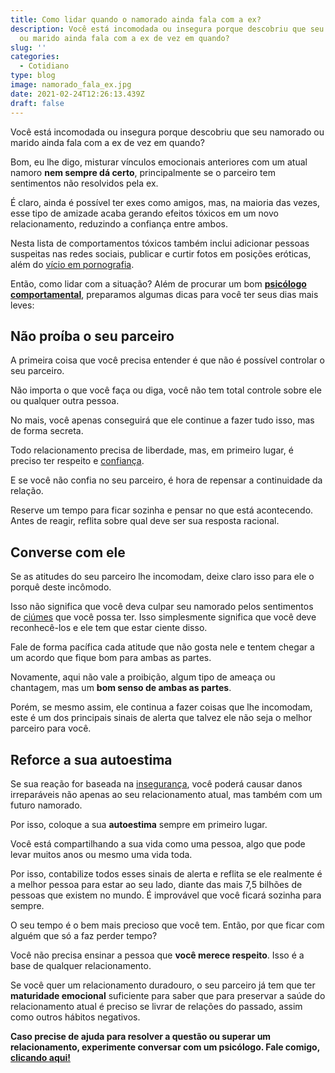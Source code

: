 ```yaml
---
title: Como lidar quando o namorado ainda fala com a ex?
description: Você está incomodada ou insegura porque descobriu que seu namorado
  ou marido ainda fala com a ex de vez em quando?
slug: ''
categories:
  - Cotidiano
type: blog
image: namorado_fala_ex.jpg
date: 2021-02-24T12:26:13.439Z
draft: false
---
```


Você está incomodada ou insegura porque descobriu que seu namorado ou marido ainda fala com a ex de vez em quando?

Bom, eu lhe digo, misturar vínculos emocionais anteriores com um atual namoro **nem sempre dá certo**, principalmente se o parceiro tem sentimentos não resolvidos pela ex.

É claro, ainda é possível ter exes como amigos, mas, na maioria das vezes, esse tipo de amizade acaba gerando efeitos tóxicos em um novo relacionamento, reduzindo a confiança entre ambos.

Nesta lista de comportamentos tóxicos também inclui adicionar pessoas suspeitas nas redes sociais, publicar e curtir fotos em posições eróticas, além do [vício em pornografia](https://yuribusin.com.br/como-as-redes-sociais-podem-deixar-ansioso/).

Então, como lidar com a situação? Além de procurar um bom **[psicólogo comportamental](https://yuribusin.com.br/)**, preparamos algumas dicas para você ter seus dias mais leves:

## Não proíba o seu parceiro

A primeira coisa que você precisa entender é que não é possível controlar o seu parceiro.

Não importa o que você faça ou diga, você não tem total controle sobre ele ou qualquer outra pessoa.

No mais, você apenas conseguirá que ele continue a fazer tudo isso, mas de forma secreta.

Todo relacionamento precisa de liberdade, mas, em primeiro lugar, é preciso ter respeito e [confiança](https://yuribusin.com.br/como-segredos-e-mentiras-destroem-relacionamentos/).

E se você não confia no seu parceiro, é hora de repensar a continuidade da relação.

Reserve um tempo para ficar sozinha e pensar no que está acontecendo. Antes de reagir, reflita sobre qual deve ser sua resposta racional.

## Converse com ele

Se as atitudes do seu parceiro lhe incomodam, deixe claro isso para ele o porquê deste incômodo.

Isso não significa que você deva culpar seu namorado pelos sentimentos de [ciúmes](https://yuribusin.com.br/ciumes-sofrimento-de-muitos-e-amor-de-poucos/) que você possa ter. Isso simplesmente significa que você deve reconhecê-los e ele tem que estar ciente disso.

Fale de forma pacífica cada atitude que não gosta nele e tentem chegar a um acordo que fique bom para ambas as partes.

Novamente, aqui não vale a proibição, algum tipo de ameaça ou chantagem, mas um **bom senso de ambas as partes**.

Porém, se mesmo assim, ele continua a fazer coisas que lhe incomodam, este é um dos principais sinais de alerta que talvez ele não seja o melhor parceiro para você.

## Reforce a sua autoestima

Se sua reação for baseada na [insegurança](https://yuribusin.com.br/5-dicas-para-vencer-a-inseguranca-no-relacionamento/), você poderá causar danos irreparáveis ​​não apenas ao seu relacionamento atual, mas também com um futuro namorado.

Por isso, coloque a sua **autoestima** sempre em primeiro lugar.

Você está compartilhando a sua vida como uma pessoa, algo que pode levar muitos anos ou mesmo uma vida toda.

Por isso, contabilize todos esses sinais de alerta e reflita se ele realmente é a melhor pessoa para estar ao seu lado, diante das mais 7,5 bilhões de pessoas que existem no mundo. É improvável que você ficará sozinha para sempre.

O seu tempo é o bem mais precioso que você tem. Então, por que ficar com alguém que só a faz perder tempo?

Você não precisa ensinar a pessoa que **você merece respeito**. Isso é a base de qualquer relacionamento.

Se você quer um relacionamento duradouro, o seu parceiro já tem que ter **maturidade emocional** suficiente para saber que para preservar a saúde do relacionamento atual é preciso se livrar de relações do passado, assim como outros hábitos negativos.

**Caso precise de ajuda para resolver a questão ou superar um relacionamento, experimente conversar com um psicólogo. Fale comigo, [clicando aqui!](https://yuribusin.com.br/contato/)**
